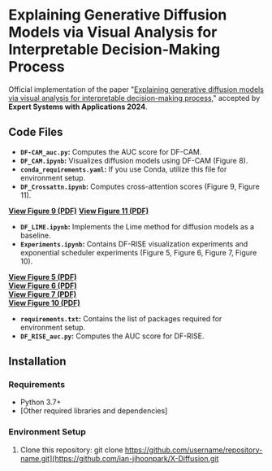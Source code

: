 # Explaining Generative Diffusion Models via Visual Analysis for Interpretable Decision-Making Process

Official implementation of the paper "[Explaining generative diffusion models via visual analysis for interpretable decision-making process](https://www.sciencedirect.com/science/article/pii/S0957417424000964)," accepted by **Expert Systems with Applications 2024**.

## Code Files
- **`DF-CAM_auc.py`:** Computes the AUC score for DF-CAM.
- **`DF_CAM.ipynb`:** Visualizes diffusion models using DF-CAM (Figure 8).
- **`conda_requirements.yaml`:** If you use Conda, utilize this file for environment setup.
- **`DF_Crossattn.ipynb`:** Computes cross-attention scores (Figure 9, Figure 11).
  
[**View Figure 9 (PDF)**](figures/figure9-2.pdf) 
[**View Figure 11 (PDF)**](figures/figure11-2.pdf)
- **`DF_LIME.ipynb`:** Implements the Lime method for diffusion models as a baseline.
- **`Experiments.ipynb`:** Contains DF-RISE visualization experiments and exponential scheduler experiments (Figure 5, Figure 6, Figure 7, Figure 10).
  
[**View Figure 5 (PDF)**](figures/figure5.pdf)  
[**View Figure 6 (PDF)**](figures/figure6.pdf)  
[**View Figure 7 (PDF)**](figures/figure7.pdf)  
[**View Figure 10 (PDF)**](figures/figure10.pdf)
- **`requirements.txt`:** Contains the list of packages required for environment setup.
- **`DF_RISE_auc.py`:** Computes the AUC score for DF-RISE.

## Installation
### Requirements
- Python 3.7+
- [Other required libraries and dependencies]

### Environment Setup
1. Clone this repository:
   git clone https://github.com/username/repository-name.git](https://github.com/ian-jihoonpark/X-Diffusion.git
